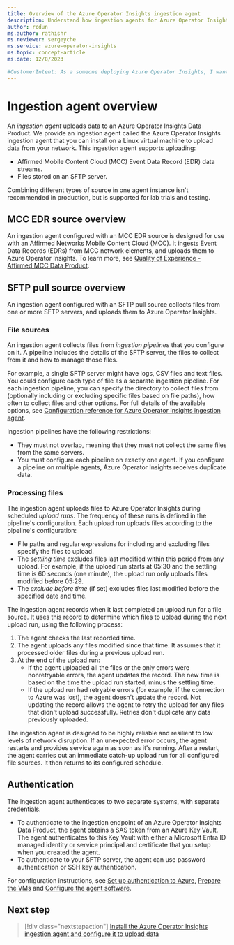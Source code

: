 ```yaml
---
title: Overview of the Azure Operator Insights ingestion agent
description: Understand how ingestion agents for Azure Operator Insights collect and upload data about your network to Azure.
author: rcdun
ms.author: rathishr
ms.reviewer: sergeyche
ms.service: azure-operator-insights
ms.topic: concept-article
ms.date: 12/8/2023

#CustomerIntent: As a someone deploying Azure Operator Insights, I want to understand how ingestion agents work so that I can set one up and configure it for my network.
---
```


# Ingestion agent overview

An _ingestion agent_ uploads data to an Azure Operator Insights Data Product. We provide an ingestion agent called the Azure Operator Insights ingestion agent that you can install on a Linux virtual machine to upload data from your network. This ingestion agent supports uploading:

- Affirmed Mobile Content Cloud (MCC) Event Data Record (EDR) data streams.
- Files stored on an SFTP server.

Combining different types of source in one agent instance isn't recommended in production, but is supported for lab trials and testing.

## MCC EDR source overview

An ingestion agent configured with an MCC EDR source is designed for use with an Affirmed Networks Mobile Content Cloud (MCC). It ingests Event Data Records (EDRs) from MCC network elements, and uploads them to Azure Operator Insights. To learn more, see [Quality of Experience - Affirmed MCC Data Product](concept-mcc-data-product.md).

## SFTP pull source overview

An ingestion agent configured with an SFTP pull source collects files from one or more SFTP servers, and uploads them to Azure Operator Insights.

### File sources

An ingestion agent collects files from _ingestion pipelines_ that you configure on it. A pipeline includes the details of the SFTP server, the files to collect from it and how to manage those files.

For example, a single SFTP server might have logs, CSV files and text files. You could configure each type of file as a separate ingestion pipeline. For each ingestion pipeline, you can specify the directory to collect files from (optionally including or excluding specific files based on file paths), how often to collect files and other options. For full details of the available options, see [Configuration reference for Azure Operator Insights ingestion agent](ingestion-agent-configuration-reference.md).

Ingestion pipelines have the following restrictions:

- They must not overlap, meaning that they must not collect the same files from the same servers.
- You must configure each pipeline on exactly one agent. If you configure a pipeline on multiple agents, Azure Operator Insights receives duplicate data.

### Processing files

The ingestion agent uploads files to Azure Operator Insights during scheduled _upload runs_. The frequency of these runs is defined in the pipeline's configuration. Each upload run uploads files according to the pipeline's configuration:

- File paths and regular expressions for including and excluding files specify the files to upload.
- The _settling time_ excludes files last modified within this period from any upload. For example, if the upload run starts at 05:30 and the settling time is 60 seconds (one minute), the upload run only uploads files modified before 05:29.
- The _exclude before time_ (if set) excludes files last modified before the specified date and time.

The ingestion agent records when it last completed an upload run for a file source. It uses this record to determine which files to upload during the next upload run, using the following process:

1. The agent checks the last recorded time.
1. The agent uploads any files modified since that time. It assumes that it processed older files during a previous upload run.
1. At the end of the upload run:
    - If the agent uploaded all the files or the only errors were nonretryable errors, the agent updates the record. The new time is based on the time the upload run started, minus the settling time.
    - If the upload run had retryable errors (for example, if the connection to Azure was lost), the agent doesn't update the record. Not updating the record allows the agent to retry the upload for any files that didn't upload successfully. Retries don't duplicate any data previously uploaded.

The ingestion agent is designed to be highly reliable and resilient to low levels of network disruption. If an unexpected error occurs, the agent restarts and provides service again as soon as it's running. After a restart, the agent carries out an immediate catch-up upload run for all configured file sources. It then returns to its configured schedule.

## Authentication

The ingestion agent authenticates to two separate systems, with separate credentials.

- To authenticate to the ingestion endpoint of an Azure Operator Insights Data Product, the agent obtains a SAS token from an Azure Key Vault. The agent authenticates to this Key Vault with either a Microsoft Entra ID managed identity or service principal and certificate that you setup when you created the agent.
- To authenticate to your SFTP server, the agent can use password authentication or SSH key authentication.

For configuration instructions, see [Set up authentication to Azure](set-up-ingestion-agent.md#set-up-authentication-to-azure), [Prepare the VMs](set-up-ingestion-agent.md#prepare-the-vms) and [Configure the agent software](set-up-ingestion-agent.md#configure-the-agent-software).

## Next step

> [!div class="nextstepaction"]
> [Install the Azure Operator Insights ingestion agent and configure it to upload data](set-up-ingestion-agent.md)
